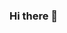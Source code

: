 ### Hi there 👋

<!--
**Mahmoudghlab25/Mahmoudghlab25** is a ✨ _special_ ✨ repository because its `README.md` (this file) appears on your GitHub profile.

Here are some ideas to get you started:

- 🔭 I’m currently CSED student at Faculty of Engineering, Alexandria University.
- 🌱 I’m currently learning Computer Engineering.
- 📫 How to reach me: 
<ul><li>LinkedIn Profile: www.linkedin.com/in/mahmoud-ghallab-89981521a</li></ul>
-->
